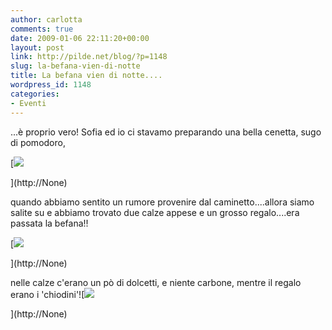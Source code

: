 ```yaml
---
author: carlotta
comments: true
date: 2009-01-06 22:11:20+00:00
layout: post
link: http://pilde.net/blog/?p=1148
slug: la-befana-vien-di-notte
title: La befana vien di notte....
wordpress_id: 1148
categories:
- Eventi
---
```


...è proprio vero! Sofia ed io ci stavamo preparando una bella cenetta, sugo di pomodoro,

[![]({{baseurl}}/uploads/2009/01/pomodori.jpg)


](http://None)


quando abbiamo sentito un rumore provenire dal caminetto....allora siamo salite su e abbiamo trovato due calze appese e un grosso regalo....era passata la befana!!

[![]({{baseurl}}/uploads/2009/01/calza.jpg)


](http://None)




nelle calze c'erano un pò di dolcetti, e niente carbone, mentre il regalo erano i 'chiodini'![![]({{baseurl}}/uploads/2009/01/chiodini.jpg)


](http://None)



